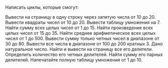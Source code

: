 Написать циклы, которые смогут:

Вывести на страницу в одну строку через запятую числа от 10 до 20.
Вывести квадраты чисел от 10 до 20.
Вывести таблицу умножения на 7.
Найти сумму всех целых чисел от 1 до 15.
Найти произведение всех целых чисел от 15 до 35.
Найти среднее арифметическое всех целых чисел от 1 до 500.
Вывести сумму только четных чисел в диапазоне от 30 до 80.
Вывести все числа в диапазоне от 100 до 200 кратных 3.
Дано натуральное число. Найти и вывести на страницу все его делители.
Определить количество его четных делителей.
Найти сумму его парных делителей.
Напечатайте полную таблицу умножения от 1 до 10.